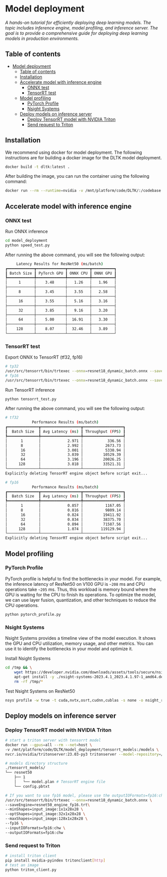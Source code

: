 # Model deployment
_A hands-on tutorial for efficiently deploying deep learning models. The topic includes inference engine, model profiling, and inference server. The goal is to provide a comprehensive guide for deploying deep learning models in production environments._

## Table of contents
- [Model deployment](#model-deployment)
  - [Table of contents](#table-of-contents)
  - [Installation](#installation)
  - [Accelerate model with inference engine](#accelerate-model-with-inference-engine)
    - [ONNX test](#onnx-test)
    - [TensorRT test](#tensorrt-test)
  - [Model profiling](#model-profiling)
    - [PyTorch Profile](#pytorch-profile)
    - [Nsight Systems](#nsight-systems)
  - [Deploy models on inference server](#deploy-models-on-inference-server)
    - [Deploy TensorRT model with NVIDIA Triton](#deploy-tensorrt-model-with-nvidia-triton)
    - [Send request to Triton](#send-request-to-triton)

## Installation
We recommend using docker for model deployment. The following instructions are for building a docker image for the DLTK model deployment.

```bash
docker build -t dltk:latest .
```

After building the image, you can run the container using the following command:

```bash
docker run --rm --runtime=nvidia -v /mnt/platform/code/DLTK/:/codebase --gpus all -it dltk:latest
```

## Accelerate model with inference engine

### ONNX test
Run ONNX inference
```bash
cd model_deployment
python speed_test.py
```
After running the above command, you will see the following output:

```bash
     Latency Results for ResNet50 (ms/batch)      
┏━━━━━━━━━━━━┳━━━━━━━━━━━━━┳━━━━━━━━━━┳━━━━━━━━━━┓
┃ Batch Size ┃ PyTorch GPU ┃ ONNX CPU ┃ ONNX GPU ┃
┡━━━━━━━━━━━━╇━━━━━━━━━━━━━╇━━━━━━━━━━╇━━━━━━━━━━┩
│     1      │    3.48     │   1.26   │   1.96   │
├────────────┼─────────────┼──────────┼──────────┤
│     8      │    3.45     │   3.55   │   2.58   │
├────────────┼─────────────┼──────────┼──────────┤
│     16     │    3.55     │   5.16   │   3.16   │
├────────────┼─────────────┼──────────┼──────────┤
│     32     │    3.85     │   9.16   │   3.20   │
├────────────┼─────────────┼──────────┼──────────┤
│     64     │    5.00     │  16.91   │   3.30   │
├────────────┼─────────────┼──────────┼──────────┤
│    128     │    8.07     │  32.46   │   3.89   │
└────────────┴─────────────┴──────────┴──────────┘
```

### TensorRT test
Export ONNX to TensorRT (tf32, fp16)
```bash
# tp32
/usr/src/tensorrt/bin/trtexec --onnx=resnet18_dynamic_batch.onnx --saveEngine=resnet50_engine_fp16.trt --minShapes=input_image:1x1x28x28 --optShapes=input_image:32x1x28x28 --maxShapes=input_image:128x1x28x28
# fp16
/usr/src/tensorrt/bin/trtexec --onnx=resnet18_dynamic_batch.onnx --saveEngine=resnet50_engine_fp16.trt --minShapes=input_image:1x1x28x28 --optShapes=input_image:32x1x28x28 --maxShapes=input_image:128x1x28x28 --fp16 
```

Run TensorRT inference
```bash
python tensorrt_test.py
```

After running the above command, you will see the following output:

```bash
# tf32
            Performance Results (ms/batch)            
┏━━━━━━━━━━━━━━┳━━━━━━━━━━━━━━━━━━┳━━━━━━━━━━━━━━━━━━┓
┃  Batch Size  ┃ Avg Latency (ms) ┃ Throughput (FPS) ┃
┡━━━━━━━━━━━━━━╇━━━━━━━━━━━━━━━━━━╇━━━━━━━━━━━━━━━━━━┩
│      1       │            2.971 │           336.56 │
│      8       │            2.992 │          2673.73 │
│      16      │            3.001 │          5330.94 │
│      32      │            3.039 │         10529.39 │
│      64      │            3.196 │         20026.25 │
│     128      │            3.818 │         33521.31 │
└──────────────┴──────────────────┴──────────────────┘
Explicitly deleting TensorRT engine object before script exit...

# fp16
            Performance Results (ms/batch)            
┏━━━━━━━━━━━━━━┳━━━━━━━━━━━━━━━━━━┳━━━━━━━━━━━━━━━━━━┓
┃  Batch Size  ┃ Avg Latency (ms) ┃ Throughput (FPS) ┃
┡━━━━━━━━━━━━━━╇━━━━━━━━━━━━━━━━━━╇━━━━━━━━━━━━━━━━━━┩
│      1       │            0.857 │          1167.05 │
│      8       │            0.816 │          9809.14 │
│      16      │            0.824 │         19411.92 │
│      32      │            0.834 │         38375.70 │
│      64      │            0.894 │         71587.56 │
│     128      │            1.074 │        119129.94 │
└──────────────┴──────────────────┴──────────────────┘
Explicitly deleting TensorRT engine object before script exit...           
```

## Model profiling

### PyTorch Profile

PyTorch profile is helpful to find the bottlenecks in your model. For example, the inference latency of ResNet50 on V100 GPU is `~208` ms and CPU operations take `~205` ms. Thus, this workload is memory bound where the GPU is waiting for the CPU to finish its operations. To optimize the model, we can use layer fusion, quantization, and other techniques to reduce the CPU operations.

```bash
python pytorch_profile.py
```

### Nsight Systems

Nsight Systems provides a timeline view of the model execution. It shows the GPU and CPU utilization, memory usage, and other metrics. You can use it to identify the bottlenecks in your model and optimize it.

Install Nsight Systems

```bash
cd /tmp && \
    wget https://developer.nvidia.com/downloads/assets/tools/secure/nsight-systems/2023_4_1_97/nsight-systems-2023.4.1_2023.4.1.97-1_amd64.deb && \
    apt-get install -y ./nsight-systems-2023.4.1_2023.4.1.97-1_amd64.deb && \
    rm -rf /tmp/*
```

Test Nsight Systems on ResNet50

```bash
nsys profile -w true -t cuda,nvtx,osrt,cudnn,cublas -s none -o nsight_report -f true -x true python nsys_profile.py
```

## Deploy models on inference server

### Deploy TensorRT model with NVIDIA Triton
```bash
# start a triton server with tensorrt model
docker run --gpus=all --rm --net=host \
-v /mnt/platform/code/DLTK/model_deployment/tensorrt_models:/models \
nvcr.io/nvidia/tritonserver:23.03-py3 tritonserver --model-repository=/models

# models directory structure
./tensorrt_models/
└── resnet50
    ├── 1
    │   └── model.plan # TensorRT engine file
    └── config.pbtxt

# If you want to use fp16 model, please use the outputIOFormats=fp16:chw and inputIOFormats=fp16:chw
/usr/src/tensorrt/bin/trtexec --onnx=resnet18_dynamic_batch.onnx \
--saveEngine=resnet50_engine_fp16.trt\
--minShapes=input_image:1x1x28x28 \
--optShapes=input_image:32x1x28x28 \
--maxShapes=input_image:128x1x28x28 \
--fp16 \
--inputIOFormats=fp16:chw \
--outputIOFormats=fp16:chw
```

### Send request to Triton
```bash
# install triton client
pip install nvidia-pyindex tritonclient[http]
# test an image
python triton_client.py
```